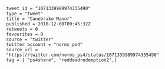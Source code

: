 ```
tweet_id = "1071339989974335490"
type = "tweet"
title = "Canebrake Manor"
published = 2018-12-08T09:45:32Z
retweets = 0
favourites = 0
source = "twitter"
twitter_account = "norms_ps4"
source_url = "https://twitter.com/norms_ps4/status/1071339989974335490"
tag = [ "ps4share", "reddeadredemption2",]
```

<p class='image'><img src='https://mnf.m17s.net/2018/12/08/Dt4qCs6WkAEpeKI.jpg' alt=''></p>

